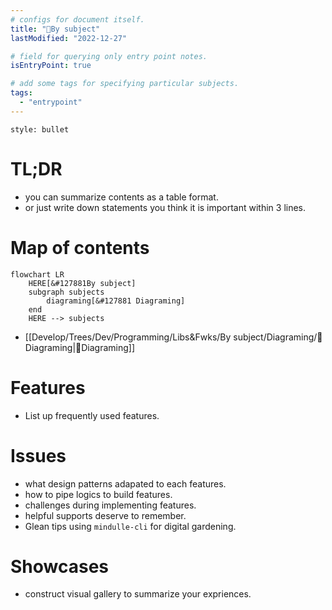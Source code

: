 ```yaml
---
# configs for document itself.
title: "🎉By subject"
lastModified: "2022-12-27"

# field for querying only entry point notes.
isEntryPoint: true

# add some tags for specifying particular subjects.
tags:
  - "entrypoint"
---
```

```toc
style: bullet
```

# TL;DR
- you can summarize contents as a table format.
- or just write down statements you think it is important within 3 lines.


# Map of contents
```mermaid
flowchart LR
	HERE[&#127881By subject]
	subgraph subjects
		diagraming[&#127881 Diagraming]
	end
	HERE --> subjects
```
- [[Develop/Trees/Dev/Programming/Libs&Fwks/By subject/Diagraming/🎉Diagraming|🎉Diagraming]]

# Features
- List up frequently used features.

# Issues
- what design patterns adapated to each features.
- how to pipe logics to build features.
- challenges during implementing features.
- helpful supports deserve to remember.
- Glean tips using `mindulle-cli` for digital gardening.

# Showcases
- construct visual gallery to summarize your expriences.
